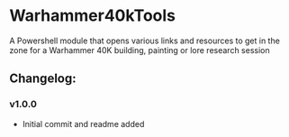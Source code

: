 # Warhammer40kTools

A Powershell module that opens various links and resources to get in the zone for a Warhammer 40K building, painting or lore research session

## Changelog:
### v1.0.0
- Initial commit and readme added